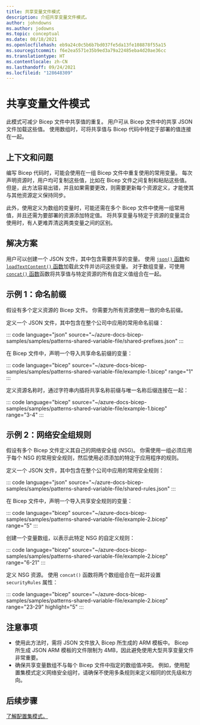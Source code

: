 ```yaml
---
title: 共享变量文件模式
description: 介绍共享变量文件模式。
author: johndowns
ms.author: jodowns
ms.topic: conceptual
ms.date: 08/18/2021
ms.openlocfilehash: eb9a24c0c5b6b7bd037fe5da13fe108878f55a15
ms.sourcegitcommit: f6e2ea5571e35b9ed3a79a22485eba4d20ae36cc
ms.translationtype: HT
ms.contentlocale: zh-CN
ms.lasthandoff: 09/24/2021
ms.locfileid: "128648309"
---
```

# <a name="shared-variable-file-pattern"></a>共享变量文件模式

此模式可减少 Bicep 文件中共享值的重复。 用户可从 Bicep 文件中的共享 JSON 文件加载这些值。 使用数组时，可将共享值与 Bicep 代码中特定于部署的值连接在一起。

## <a name="context-and-problem"></a>上下文和问题

编写 Bicep 代码时，可能会使用在一组 Bicep 文件中重复使用的常用变量。 每次声明资源时，用户均可复制这些值，比如在 Bicep 文件之间复制和粘贴这些值。 但是，此方法容易出错，并且如果需要更改，则需要更新每个资源定义，才能使其与其他资源定义保持同步。

此外，使用定义为数组的变量时，可能还需在多个 Bicep 文件中使用一组常用值，并且还需为要部署的资源添加特定值。 将共享变量与特定于资源的变量混合使用时，有人更难弄清这两类变量之间的区别。

## <a name="solution"></a>解决方案

用户可以创建一个 JSON 文件，其中包含需要共享的变量。 使用 [`json()` 函数](bicep-functions-object.md#json)和 [`loadTextContent()` 函数](bicep-functions-files.md#loadtextcontent)加载此文件并访问这些变量。 对于数组变量，可使用 [`concat()` 函数](bicep-functions-array.md#concat)函数将共享值与特定资源的所有自定义值组合在一起。

## <a name="example-1-naming-prefixes"></a>示例 1：命名前缀

假设有多个定义资源的 Bicep 文件。 你需要为所有资源使用一致的命名前缀。

定义一个 JSON 文件，其中包含在整个公司中应用的常用命名前缀：

::: code language="json" source="~/azure-docs-bicep-samples/samples/patterns-shared-variable-file/shared-prefixes.json" :::

在 Bicep 文件中，声明一个导入共享命名前缀的变量：

::: code language="bicep" source="~/azure-docs-bicep-samples/samples/patterns-shared-variable-file/example-1.bicep" range="1" :::

定义资源名称时，通过字符串内插将共享名称前缀与唯一名称后缀连接在一起：

::: code language="bicep" source="~/azure-docs-bicep-samples/samples/patterns-shared-variable-file/example-1.bicep" range="3-4" :::

## <a name="example-2-network-security-group-rules"></a>示例 2：网络安全组规则

假设有多个 Bicep 文件定义其自己的网络安全组 (NSG)。 你需使用一组必须应用于每个 NSG 的常用安全规则，然后使用必须添加的特定于应用程序的规则。

定义一个 JSON 文件，其中包含在整个公司中应用的常用安全规则：

::: code language="json" source="~/azure-docs-bicep-samples/samples/patterns-shared-variable-file/shared-rules.json" :::

在 Bicep 文件中，声明一个导入共享安全规则的变量：

::: code language="bicep" source="~/azure-docs-bicep-samples/samples/patterns-shared-variable-file/example-2.bicep" range="5" :::

创建一个变量数组，以表示此特定 NSG 的自定义规则：

::: code language="bicep" source="~/azure-docs-bicep-samples/samples/patterns-shared-variable-file/example-2.bicep" range="6-21" :::

定义 NSG 资源。 使用 `concat()` 函数将两个数组组合在一起并设置 `securityRules` 属性：

::: code language="bicep" source="~/azure-docs-bicep-samples/samples/patterns-shared-variable-file/example-2.bicep" range="23-29" highlight="5" :::

## <a name="considerations"></a>注意事项

- 使用此方法时，需将 JSON 文件放入 Bicep 所生成的 ARM 模板中。 Bicep 所生成 JSON ARM 模板的文件限制为 4MB，因此避免使用大型共享变量文件非常重要。
- 确保共享变量数组不与每个 Bicep 文件中指定的数组值冲突。 例如，使用配置集模式定义网络安全组时，请确保不使用多条规则来定义相同的优先级和方向。

## <a name="next-steps"></a>后续步骤

[了解配置集模式。](patterns-configuration-set.md)
